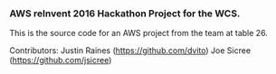 ### AWS reInvent 2016 Hackathon Project for the WCS.

This is the source code for an AWS project from the team at table 26.

Contributors:
Justin Raines (https://github.com/dvito)
Joe Sicree (https://github.com/jsicree)


